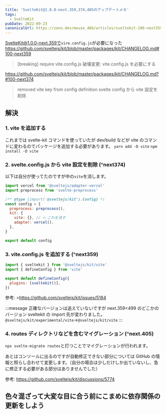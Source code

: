 ```yaml
---
title: 'SvelteKit@1.0.0-next.359,374,405のアップデートメモ'
tags:
  - SvelteKit
pubDate: 2022-09-23
canonicalUrl: https://zenn.dev/mouse_484/articles/sveltekit-100-next359-and-later
---
```


SvelteKit@1.0.0-next.359で`vire.config.js`が必要になった
https://github.com/sveltejs/kit/blob/master/packages/kit/CHANGELOG.md#100-next359

> [breaking] require vite.config.js
> 破壊変更: vite.config.js を必要にする

https://github.com/sveltejs/kit/blob/master/packages/kit/CHANGELOG.md?#100-next374

> removed vite key from config definition
> svelte config から vite 設定を削除

## 解決

### 1. vite を追加する

これまでは svelte-kit コマンドを使っていたが dev/build などが vite のコマンドに変わるのでパッケージを追加する必要があります。
`yarn add -D vite`
`npm install -D vite`

### 2. svelte.config.js から vite 設定を削除 (^next374)

以下は自分が使ってたのですが中の`vite`を消します。

```js:svelte.config.js
import vercel from '@sveltejs/adapter-vercel'
import preprocess from 'svelte-preprocess'

/** @type {import('@sveltejs/kit').Config} */
const config = {
  preprocess: preprocess(),
  kit: {
    vite: {}, // <-これを消す
    adapter: vercel(),
  },
}

export default config
```

### 3. vite.config.js を追加する (^next359)

```js:vite.config.js
import { sveltekit } from '@sveltejs/kit/vite'
import { defineConfig } from 'vite'

export default defineConfig({
  plugins: [sveltekit()],
})
```

参考: >https://github.com/sveltejs/kit/issues/5184

:::message
正確なバージョンは追えていないですが next.359<499 のどこかのバージョン sveltekit の import 先が変わりました。
`@sveltejs/kit/experimental/vite`->`@sveltejs/kit/vite`
:::

### 4. routes ディレクトリなどを含むマイグレーション (^next.405)

`npx svelte-migrate routes`と打つことでマイグレーションが行われます。

あとはコンソールに出るのですが自動修正できない部分については GitHub の情報と照らし合わせて変更します。（自分の場合は少しだけしか出ていないし、急に修正する必要がある部分はありませんでした）

参考: https://github.com/sveltejs/kit/discussions/5774

## 色々混ざって大変な目に合う前にこまめに依存関係の更新をしよう
